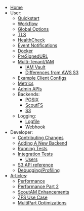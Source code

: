   * [Home](./Home)
  * User:
    * [Quickstart](./Quickstart)
    * [Workflow](./Workflow)
    * [Global Options](./Global-Options)
    * [TLS](./TLS)
    * [HealthCheck](./HealthCheck)
    * [Event Notifications](./Events-Notifications)
    * [Docker](./Docker)
    * [PreSignedURL](./PreSignedURL)
    * [Multi-Tenant/IAM](./Multi-Tenant)
      * [IAM Vault](./IAM-Vault)
      * [Differences from AWS S3](./Differences-from-AWS-S3)
    * [Example Client Configs](./S3-Client-Configuration)
    * [Metrics](./Metrics)
    * [Admin APIs](./Admin-APIs)
    * Backends:
      * [POSIX](./POSIX-Backend)
      * [ScoutFS](./ScoutFS-Backend)
      * [S3](./S3-Backend)
    * Logging:
      * [Logfile](./S3-server-access-log)
      * [Webhook](./Webhook-log-entries)
  * Developer:
    * [Contributing Changes](./Contributing-Changes)
    * [Adding A New Backend](./Adding-A-New-Backend)
    * [Running Tests](./Running-Test-Suite)
    * [Integration Tests](./Integration-Tests)
        * [Users](./Users-Integration-Tests)
    * [S3 API reference](./S3-API-reference)
    * [Debugging/Profiling](./Debugging)
  * [Articles](./Articles):
    * [Performance](./Performance)
    * [Performance Part 2](./Performance-Part-2)
    * [ScoutAM Enhancements](./ScoutAM-Enhancements)
    * [ZFS Use Case](./ZFS-Use-Case)
    * [MultiPart Optimizations](./MultiPart-Optimizations)
